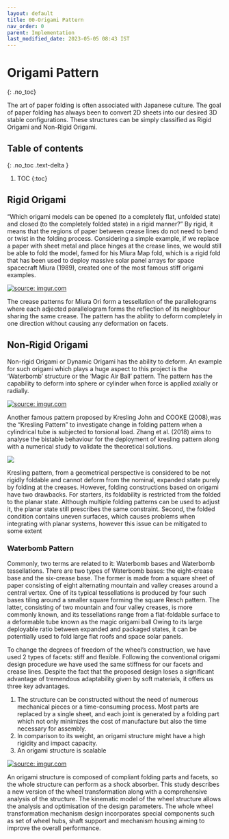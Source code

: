 ```yaml
---
layout: default
title: 00-Origami Pattern
nav_order: 0
parent: Implementation
last_modified_date: 2023-05-05 08:43 IST 
---
```


# Origami Pattern
{: .no_toc}


The art of paper folding is often associated with Japanese culture. The goal of paper folding has always been to convert 2D sheets into our desired 3D stable configurations. These structures can be simply classified as Rigid Origami and Non-Rigid Origami. 

## Table of contents
{: .no_toc .text-delta }

1. TOC
{:toc}

## Rigid Origami 

“Which origami models can be opened (to a completely flat, unfolded state) and closed (to the completely folded state) in a rigid manner?” By rigid, it means that the regions of paper between crease lines do not need to bend or twist in the folding process. Considering a simple example, if we replace a paper with sheet metal and place hinges at the crease lines, we would still be able to fold the model, famed for his Miura Map fold, which is a rigid fold that has been used to deploy massive solar panel arrays for space spacecraft Miura (1989), created one of the most famous stiff origami examples.

<a href="https://imgur.com/TSvM2d3"><img src="https://i.imgur.com/TSvM2d3.png" title="source: imgur.com" /></a>

The crease patterns for Miura Ori form a tessellation of the parallelograms where each adjected parallelogram forms the reflection of its neighbour sharing the same crease. The pattern has the ability to deform completely in one direction without causing any deformation on facets.

## Non-Rigid Origami 

Non-rigid Origami or Dynamic Origami has the ability to deform. An example for such origami which plays a huge aspect to this project is the ‘Waterbomb’ structure or the ‘Magic Air Ball’ pattern. The pattern has the capability to deform into sphere or cylinder when force is applied axially or radially.

<a href="https://imgur.com/qKeHZxx"><img src="https://i.imgur.com/qKeHZxx.jpg" title="source: imgur.com" /></a>

Another famous pattern proposed by Kresling John and COOKE (2008),was the “Kresling Pattern” to investigate change in folding pattern when a cylindrical tube is subjected to torsional load. Zhang et al. (2018) aims to analyse the bistable behaviour for the deployment of kresling pattern along with a numerical study to validate the theoretical solutions.

<img src="https://thekidshouldseethis.com/wp/wp-content/uploads/2017/09/ezgif-4-05e1d946a2.gif" />

Kresling pattern, from a geometrical perspective is considered to be not rigidly foldable and cannot deform from the nominal, expanded state purely by folding at the creases. However, folding constructions based on origami have two drawbacks. For starters, its foldability is restricted from the folded to the planar state. Although multiple folding patterns can be used to adjust it, the planar state still prescribes the same constraint. Second, the folded condition contains uneven surfaces, which causes problems when integrating with planar systems, however this issue can be mitigated to some extent

### Waterbomb Pattern

Commonly, two terms are related to it: Waterbomb bases and Waterbomb tessellations. There are two types of Waterbomb bases: the eight-crease base and the six-crease base. The former is made from a square sheet of paper consisting of eight alternating mountain and valley creases around a central vertex. One of its typical tessellations is produced by four such bases tiling around a smaller square forming the square Resch pattern. The latter, consisting of two mountain and four valley creases, is more commonly known, and its tessellations range from a flat-foldable surface to a deformable tube known as the magic origami ball Owing to its large deployable ratio between expanded and packaged states, it can be potentially used to fold large flat roofs and space solar panels.

To change the degrees of freedom of the wheel’s construction, we have used 2 types of facets: stiff and flexible. Following the conventional origami design procedure we have used the same stiffness for our facets and crease lines. Despite the fact that the proposed design loses a significant advantage of tremendous adaptability given by soft materials, it offers us three key advantages. 
1. The structure can be constructed without the need of numerous mechanical pieces or a time-consuming process. Most parts are replaced by a single sheet, and each joint is generated by a folding part which not only minimizes the cost of manufacture but also the time necessary for assembly. 
2. In comparison to its weight, an origami structure might have a high rigidity and impact capacity. 
3. An origami structure is scalable

<a href="https://imgur.com/Seik6f7"><img src="https://i.imgur.com/Seik6f7.png" title="source: imgur.com" /></a>

An origami structure is composed of compliant folding parts and facets, so the whole structure can perform as a shock absorber. This study describes a new version of the wheel transformation along with a comprehensive analysis of the structure. The kinematic model of the wheel structure allows the analysis and optimisation of the design parameters. The whole wheel transformation mechanism design incorporates special components such as set of wheel hubs, shaft support and mechanism housing aiming to improve the overall performance.